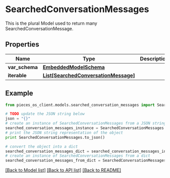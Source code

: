 # SearchedConversationMessages

This is the plural Model used to return many SearchedConversationMessage.

## Properties
Name | Type | Description | Notes
------------ | ------------- | ------------- | -------------
**var_schema** | [**EmbeddedModelSchema**](EmbeddedModelSchema.md) |  | [optional] 
**iterable** | [**List[SearchedConversationMessage]**](SearchedConversationMessage.md) |  | 

## Example

```python
from pieces_os_client.models.searched_conversation_messages import SearchedConversationMessages

# TODO update the JSON string below
json = "{}"
# create an instance of SearchedConversationMessages from a JSON string
searched_conversation_messages_instance = SearchedConversationMessages.from_json(json)
# print the JSON string representation of the object
print SearchedConversationMessages.to_json()

# convert the object into a dict
searched_conversation_messages_dict = searched_conversation_messages_instance.to_dict()
# create an instance of SearchedConversationMessages from a dict
searched_conversation_messages_from_dict = SearchedConversationMessages.from_dict(searched_conversation_messages_dict)
```
[[Back to Model list]](../README.md#documentation-for-models) [[Back to API list]](../README.md#documentation-for-api-endpoints) [[Back to README]](../README.md)


